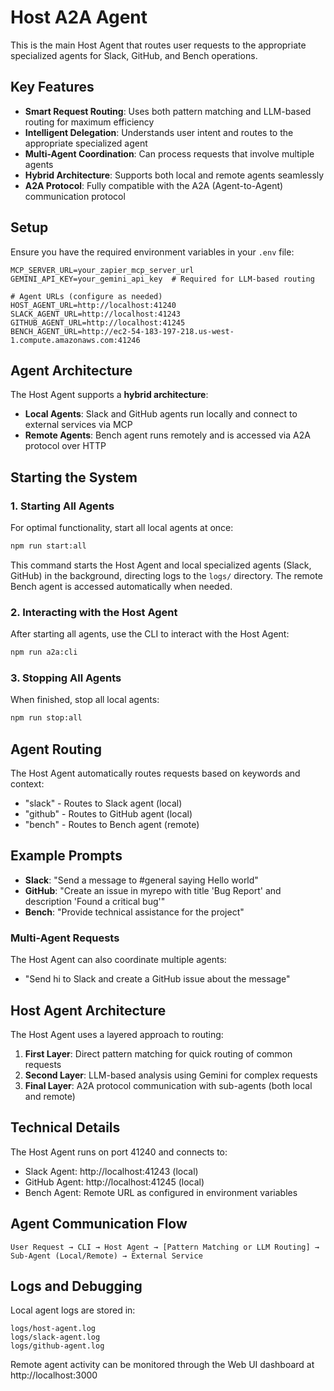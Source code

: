 # Host A2A Agent

This is the main Host Agent that routes user requests to the appropriate specialized agents for Slack, GitHub, and Bench operations.

## Key Features

- **Smart Request Routing**: Uses both pattern matching and LLM-based routing for maximum efficiency
- **Intelligent Delegation**: Understands user intent and routes to the appropriate specialized agent
- **Multi-Agent Coordination**: Can process requests that involve multiple agents
- **Hybrid Architecture**: Supports both local and remote agents seamlessly
- **A2A Protocol**: Fully compatible with the A2A (Agent-to-Agent) communication protocol

## Setup

Ensure you have the required environment variables in your `.env` file:
```
MCP_SERVER_URL=your_zapier_mcp_server_url
GEMINI_API_KEY=your_gemini_api_key  # Required for LLM-based routing

# Agent URLs (configure as needed)
HOST_AGENT_URL=http://localhost:41240
SLACK_AGENT_URL=http://localhost:41243
GITHUB_AGENT_URL=http://localhost:41245
BENCH_AGENT_URL=http://ec2-54-183-197-218.us-west-1.compute.amazonaws.com:41246
```

## Agent Architecture

The Host Agent supports a **hybrid architecture**:
- **Local Agents**: Slack and GitHub agents run locally and connect to external services via MCP
- **Remote Agents**: Bench agent runs remotely and is accessed via A2A protocol over HTTP

## Starting the System

### 1. Starting All Agents

For optimal functionality, start all local agents at once:

```bash
npm run start:all
```

This command starts the Host Agent and local specialized agents (Slack, GitHub) in the background, directing logs to the `logs/` directory. The remote Bench agent is accessed automatically when needed.

### 2. Interacting with the Host Agent

After starting all agents, use the CLI to interact with the Host Agent:

```bash
npm run a2a:cli
```

### 3. Stopping All Agents

When finished, stop all local agents:

```bash
npm run stop:all
```

## Agent Routing

The Host Agent automatically routes requests based on keywords and context:

- "slack" - Routes to Slack agent (local)
- "github" - Routes to GitHub agent (local)
- "bench" - Routes to Bench agent (remote)

## Example Prompts

- **Slack**: "Send a message to #general saying Hello world"
- **GitHub**: "Create an issue in myrepo with title 'Bug Report' and description 'Found a critical bug'"
- **Bench**: "Provide technical assistance for the project"

### Multi-Agent Requests

The Host Agent can also coordinate multiple agents:
- "Send hi to Slack and create a GitHub issue about the message"

## Host Agent Architecture

The Host Agent uses a layered approach to routing:

1. **First Layer**: Direct pattern matching for quick routing of common requests
2. **Second Layer**: LLM-based analysis using Gemini for complex requests
3. **Final Layer**: A2A protocol communication with sub-agents (both local and remote)

## Technical Details

The Host Agent runs on port 41240 and connects to:
- Slack Agent: http://localhost:41243 (local)
- GitHub Agent: http://localhost:41245 (local)
- Bench Agent: Remote URL as configured in environment variables

## Agent Communication Flow

```
User Request → CLI → Host Agent → [Pattern Matching or LLM Routing] → Sub-Agent (Local/Remote) → External Service
```

## Logs and Debugging

Local agent logs are stored in:
```
logs/host-agent.log
logs/slack-agent.log
logs/github-agent.log
```

Remote agent activity can be monitored through the Web UI dashboard at http://localhost:3000 